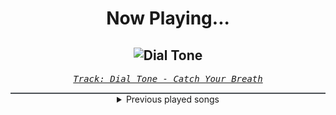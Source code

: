 <div align="center"> 
<h1>Now Playing...</h1>

![Dial Tone](https://i.scdn.co/image/ab67616d00001e02cda4c6e428938863e386ef12)
--
_<samp><a href="https://open.spotify.com/track/07SNyTzawbbC81CQivr2N0">Track: Dial Tone - Catch Your Breath</a></samp>_

<div style="border: 1px #4B5054 solid"></div>
<details>
  <summary>
    Previous played songs
  </summary>
  <table>
    <thead>
      <tr>
        <th>
          Artist
        </th>
        <th>
          Song
        </th>
        <th>
          Link
        </th>
      </tr>
    </thead>
    <tbody>
      <tr><td>Catch Your Breath</td><td>Dial Tone</td><td><a href="https://open.spotify.com/track/07SNyTzawbbC81CQivr2N0">https://open.spotify.com/track/07SNyTzawbbC81CQivr2N0</a></td></tr><tr><td>Siamese</td><td>The Shape Of Water</td><td><a href="https://open.spotify.com/track/6x9KQT3H2YLqsg8VHPDrmr">https://open.spotify.com/track/6x9KQT3H2YLqsg8VHPDrmr</a></td></tr><tr><td>Tenside</td><td>Pitch & Gold - Zardonic Remix</td><td><a href="https://open.spotify.com/track/5McA9Zo6MYSv0UBH6mACXj">https://open.spotify.com/track/5McA9Zo6MYSv0UBH6mACXj</a></td></tr><tr><td>Of Virtue</td><td>Cannibals</td><td><a href="https://open.spotify.com/track/7dxE0JYzkHA5ZEb8VvEYgV">https://open.spotify.com/track/7dxE0JYzkHA5ZEb8VvEYgV</a></td></tr><tr><td>LANDMVRKS</td><td>Sulfur</td><td><a href="https://open.spotify.com/track/7C8HmqWbVE3Q3z99maNUk8">https://open.spotify.com/track/7C8HmqWbVE3Q3z99maNUk8</a></td></tr><tr><td>We Came As Romans</td><td>Darkbloom</td><td><a href="https://open.spotify.com/track/5eqB8FjyujwxBGfdibWEuL">https://open.spotify.com/track/5eqB8FjyujwxBGfdibWEuL</a></td></tr><tr><td>Siamese</td><td>Through My Head</td><td><a href="https://open.spotify.com/track/4IxfCx0FVapmhoUiUCt0uP">https://open.spotify.com/track/4IxfCx0FVapmhoUiUCt0uP</a></td></tr><tr><td>Until I Wake</td><td>Hell of a Ride</td><td><a href="https://open.spotify.com/track/0k0uWfJHXZdj3k3d7uHmQn">https://open.spotify.com/track/0k0uWfJHXZdj3k3d7uHmQn</a></td></tr><tr><td>Sleep Theory</td><td>Paralyzed</td><td><a href="https://open.spotify.com/track/0Ve1dre3NWquRzDge8hyyD">https://open.spotify.com/track/0Ve1dre3NWquRzDge8hyyD</a></td></tr><tr><td>Annisokay</td><td>Never Enough</td><td><a href="https://open.spotify.com/track/5YyBg6WxcZoLaImKH7g57m">https://open.spotify.com/track/5YyBg6WxcZoLaImKH7g57m</a></td></tr><tr><td>Of Virtue</td><td>Holy</td><td><a href="https://open.spotify.com/track/6r0xFYn8nGvXtf6vl9oaWK">https://open.spotify.com/track/6r0xFYn8nGvXtf6vl9oaWK</a></td></tr><tr><td>We Came As Romans</td><td>Holding The Embers</td><td><a href="https://open.spotify.com/track/2SI0lVzEn93n3ZuJqeUCIc">https://open.spotify.com/track/2SI0lVzEn93n3ZuJqeUCIc</a></td></tr><tr><td>Of Virtue</td><td>Thanks for Nothing</td><td><a href="https://open.spotify.com/track/6Go2hfNM71xCpjnkhjmAJI">https://open.spotify.com/track/6Go2hfNM71xCpjnkhjmAJI</a></td></tr><tr><td>Northlane</td><td>Miasma (feat. Winston McCall)</td><td><a href="https://open.spotify.com/track/03jUMnAF30sYJ2EsPB2JtG">https://open.spotify.com/track/03jUMnAF30sYJ2EsPB2JtG</a></td></tr><tr><td>We Came As Romans</td><td>Golden</td><td><a href="https://open.spotify.com/track/4ptzVhD7TWh4aBkhWEzz0o">https://open.spotify.com/track/4ptzVhD7TWh4aBkhWEzz0o</a></td></tr><tr><td>Adept</td><td>Black Veins</td><td><a href="https://open.spotify.com/track/198LHWhu6rw51NBB701db3">https://open.spotify.com/track/198LHWhu6rw51NBB701db3</a></td></tr><tr><td>Our Promise</td><td>Renegades</td><td><a href="https://open.spotify.com/track/0tm8cNgXGRRwPur5q8qdUg">https://open.spotify.com/track/0tm8cNgXGRRwPur5q8qdUg</a></td></tr><tr><td>Siamese</td><td>Can't Force the Love</td><td><a href="https://open.spotify.com/track/5iOxGHYz40yA5y5OhbkTtH">https://open.spotify.com/track/5iOxGHYz40yA5y5OhbkTtH</a></td></tr><tr><td>Our Mirage</td><td>Eclipse</td><td><a href="https://open.spotify.com/track/3nz7bMqaBbYZD7HgiZJz9z">https://open.spotify.com/track/3nz7bMqaBbYZD7HgiZJz9z</a></td></tr><tr><td>Sleep Token</td><td>Rain</td><td><a href="https://open.spotify.com/track/0GXwlEXCO8qeeeOIYpsR3m">https://open.spotify.com/track/0GXwlEXCO8qeeeOIYpsR3m</a></td></tr>
    </tbody>
  </table>
</details>

</div>
